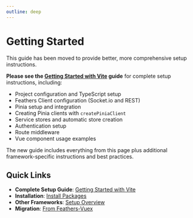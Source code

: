 ```yaml
---
outline: deep
---
```


# Getting Started

This guide has been moved to provide better, more comprehensive setup instructions.

**Please see the [Getting Started with Vite](/setup/vite) guide** for complete setup instructions, including:

- Project configuration and TypeScript setup
- Feathers Client configuration (Socket.io and REST)
- Pinia setup and integration
- Creating Pinia clients with `createPiniaClient`
- Service stores and automatic store creation
- Authentication setup
- Route middleware
- Vue component usage examples

The new guide includes everything from this page plus additional framework-specific instructions and best practices.

## Quick Links

- **Complete Setup Guide**: [Getting Started with Vite](/setup/vite)
- **Installation**: [Install Packages](/setup/install)
- **Other Frameworks**: [Setup Overview](/setup/)
- **Migration**: [From Feathers-Vuex](/migrate/from-feathers-vuex)
